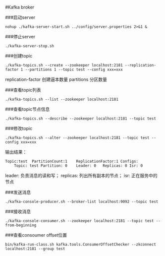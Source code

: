 #Kafka broker

###启动server

    nohup ./kafka-server-start.sh ../config/server.properties 2>&1 &
    
###停止server

    ./kafka-server-stop.sh
    
###创建topic

    ./kafka-topics.sh --create --zookeeper localhost:2181 --replication-factor 1 --partitions 1 --topic test --config xxx=xxx
    
replication-factor 创建逼本数量 partitions 分区数量

###查看topic列表

    ./kafka-topics.sh --list --zookeeper localhost:2181
    
###查看topic节点信息

    ./kafka-topics.sh --describe --zookeeper localhost:2181 --topic test
    
###修改topic

    ./kafka-topics.sh --alter --zookeeper localhost:2181 --topic test --config xxx=xxx

输出结果：

    Topic:test	PartitionCount:1	ReplicationFactor:1	Configs:
    	Topic: test	Partition: 0	Leader: 0	Replicas: 0	Isr: 0
    	
leader: 负责消息的读和写；   replicas: 列出所有副本的节点；    isr: 正在服务中的节点
    
###发送消息

    ./kafka-console-producer.sh --broker-list localhost:9092 --topic test
    
###接收消息

    ./kafka-console-consumer.sh --zookeeper localhost:2181 --topic test --from-beginning
    
###查看consoumer offset位置

    bin/kafka-run-class.sh kafka.tools.ConsumerOffsetChecker --zkconnect localhost:2181 --group test
    

    

    
